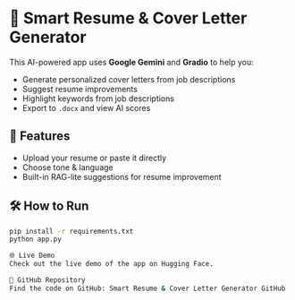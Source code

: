 # 🤖 Smart Resume & Cover Letter Generator

This AI-powered app uses **Google Gemini** and **Gradio** to help you:

- Generate personalized cover letters from job descriptions
- Suggest resume improvements
- Highlight keywords from job descriptions
- Export to `.docx` and view AI scores

## 🚀 Features
- Upload your resume or paste it directly
- Choose tone & language
- Built-in RAG-lite suggestions for resume improvement

## 🛠️ How to Run
```bash
pip install -r requirements.txt
python app.py

🌐 Live Demo
Check out the live demo of the app on Hugging Face.

🔗 GitHub Repository
Find the code on GitHub: Smart Resume & Cover Letter Generator GitHub
